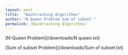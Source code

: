 ```yaml
---
layout: post
title:  "Backtracking Algorithms"
author: "N-Queen Problem Sum of subset "
permalink: /Backtracking Algorithms/
---
```



[N-Queen Problem](/downloads/N queen.txt)


[Sum of subset Problem](/downloads/Sum of subset.txt)